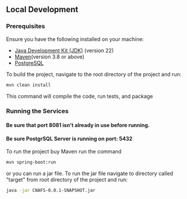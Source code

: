 ## Local Development

### Prerequisites

Ensure you have the following installed on your machine:

- [Java Development Kit (JDK)](https://www.oracle.com/java/technologies/javase/jdk22-archive-downloads.html) (version 22)
- [Maven](https://maven.apache.org/download.cgi)(version 3.8 or above)
- [PostgreSQL](https://www.postgresql.org/download/)

To build the project, navigate to the root directory of the project and run:

```bash
mvn clean install
```
This command will compile the code, run tests, and package

### Running the Services

#### Be sure that port 8081 isn't already in use before running.

#### Be sure PostgrSQL Server is running on port: 5432

To run the project buy Maven run the command
```bash
mvn spring-boot:run 
```
or you can run a jar file. To run the jar file navigate to directory called "target" from root directory of the project and run:
```bash
java -jar CNAFS-0.0.1-SNAPSHOT.jar
```
